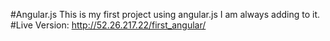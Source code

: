 #Angular.js
This is my first project using angular.js I am always adding to it.  
#Live Version: http://52.26.217.22/first_angular/
